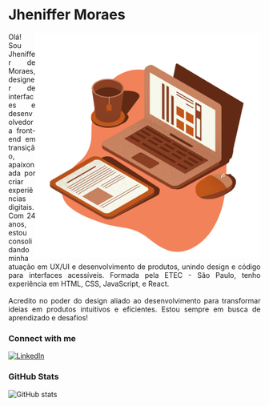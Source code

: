 

<h1>Jheniffer Moraes</h1>
<img align="right" alt="Developer vector created by storyset - www.freepik.com" height="450" src="computador.png">

<p align="justify">Olá! Sou Jheniffer de Moraes, designer de interfaces e desenvolvedora front-end em transição, apaixonada por criar experiências digitais. Com 24 anos, estou consolidando minha atuação em UX/UI e desenvolvimento de produtos, unindo design e código para interfaces acessíveis. Formada pela ETEC - São Paulo, tenho experiência em HTML, CSS, JavaScript, e React.
<br>
<br>
Acredito no poder do design aliado ao desenvolvimento para transformar ideias em produtos intuitivos e eficientes. Estou sempre em busca de aprendizado e desafios!</p>


### Connect with me

[![LinkedIn](https://img.shields.io/badge/-LinkedIn-000?style=for-the-badge&logo=linkedin&logoColor=FF00F6&color:FFF)](https://www.linkedin.com/in/elidianaandrade/)


### GitHub Stats

![GitHub stats](https://github-readme-stats-git-masterrstaa-rickstaa.vercel.app/api?username=JhenifferMoraes&hide_title=true&show_icons=true&include_all_commits=false&count_private=true&line_height=25&hide=issues&bg_color=000&title_color=823113&text_color=FFF&border_radius=3&border_color=bd4a09&icon_color=823113&theme=jolly)

